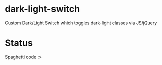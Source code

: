 # dark-light-switch
Custom Dark/Light Switch which toggles dark-light classes via JS/jQuery

# Status
Spaghetti code :>
